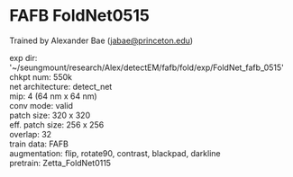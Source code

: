 # FAFB FoldNet0515

Trained by Alexander Bae (jabae@princeton.edu)  
  
exp dir: '~/seungmount/research/Alex/detectEM/fafb/fold/exp/FoldNet_fafb_0515'  
chkpt num: 550k  
net architecture: detect_net  
mip: 4 (64 nm x 64 nm)  
conv mode: valid  
patch size: 320 x 320  
eff. patch size: 256 x 256  
overlap: 32  
train data: FAFB  
augmentation: flip, rotate90, contrast, blackpad, darkline  
pretrain: Zetta_FoldNet0115  
